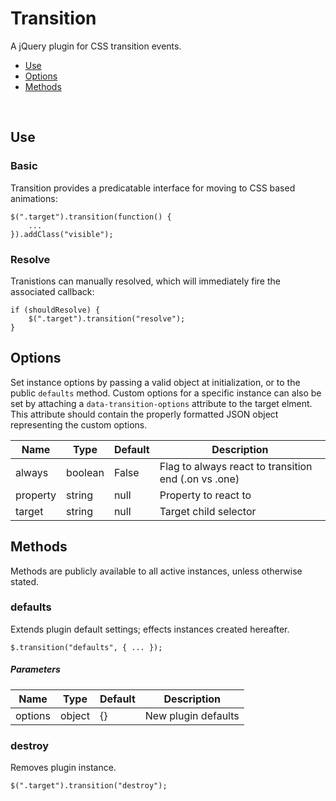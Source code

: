 # Transition

A jQuery plugin for CSS transition events.

* [Use](#use)
* [Options](#options)
* [Methods](#methods)
<br class="nav">

## Use 
### Basic

Transition provides a predicatable interface for moving to CSS based animations:

```
$(".target").transition(function() {
	...
}).addClass("visible");
```

### Resolve

Tranistions can manually resolved, which will immediately fire the associated callback:

```
if (shouldResolve) {
	$(".target").transition("resolve");
}
```

## Options

Set instance options by passing a valid object at initialization, or to the public `defaults` method. Custom options for a specific instance can also be set by attaching a `data-transition-options` attribute to the target elment. This attribute should contain the properly formatted JSON object representing the custom options.

| Name | Type | Default | Description |
| --- | --- | --- | --- |
| always | boolean | False | Flag to always react to transition end (.on vs .one) |
| property | string | null | Property to react to |
| target | string | null | Target child selector |

## Methods

Methods are publicly available to all active instances, unless otherwise stated.

### defaults

Extends plugin default settings; effects instances created hereafter.

```
$.transition("defaults", { ... });
```

##### Parameters

| Name | Type | Default | Description |
| --- | --- | --- | --- |
| options | object | {} | New plugin defaults |

### destroy

Removes plugin instance.

```
$(".target").transition("destroy");
```

